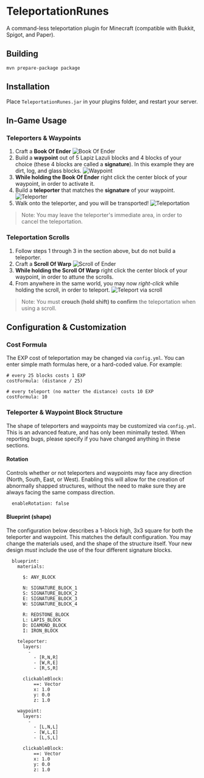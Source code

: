 # TeleportationRunes
A command-less teleportation plugin for Minecraft (compatible with Bukkit, Spigot, and Paper).

## Building
```
mvn prepare-package package
```

## Installation
Place `TeleportationRunes.jar` in your plugins folder, and restart your server.

## In-Game Usage

### Teleporters & Waypoints

1. Craft a **Book Of Ender**
![Book Of Ender](https://i.imgur.com/RlrPXBQ.png)
2. Build a **waypoint** out of 5 Lapiz Lazuli blocks and 4 blocks of your choice (these 4 blocks are called a **signature**).
In this example they are dirt, log, and glass blocks.
![Waypoint](https://i.imgur.com/5T5mWB2.png)
3. **While holding the Book Of Ender** right click the center block of your waypoint, in order to activate it.
4. Build a **teleporter** that matches the **signature** of your waypoint.
![Teleporter](https://i.imgur.com/KvzpKDG.png)
5. Walk onto the teleporter, and you will be transported!
![Teleportation](https://i.imgur.com/pOENySo.jpg)

> Note: You may leave the teleporter's immediate area, in order to cancel the teleportation.

### Teleportation Scrolls

1. Follow steps 1 through 3 in the section above, but do not build a teleporter.
2. Craft a **Scroll Of Warp**
![Scroll of Ender](https://i.imgur.com/j7EHPXp.png)
3. **While holding the Scroll Of Warp** right click the center block of your waypoint, in order to attune the scrolls.
4. From anywhere in the same world, you may now *right-click* while holding the scroll, in order to teleport.
![Teleport via scroll](https://i.imgur.com/4SU9JAi.jpg)

> Note: You must **crouch (hold shift) to confirm** the teleportation when using a scroll.

## Configuration & Customization

### Cost Formula
The EXP cost of teleportation may be changed via `config.yml`. You can enter simple math formulas here, or a hard-coded value.
For example:
```
# every 25 blocks costs 1 EXP
costFormula: (distance / 25)

# every teleport (no matter the distance) costs 10 EXP
costFormula: 10
```
### Teleporter & Waypoint Block Structure
The shape of teleporters and waypoints may be customized via `config.yml`. This is an advanced feature, and has only been minimally tested.
When reporting bugs, please specify if you have changed anything in these sections.

#### Rotation
Controls whether or not teleporters and waypoints may face any direction (North, South, East, or West).
Enabling this will allow for the creation of abnormally shapped structures, without the need to make sure they are always facing the same compass direction.
```
  enableRotation: false
```

#### Blueprint (shape)
The configuration below describes a 1-block high, 3x3 square for both the teleporter and waypoint. This matches the default configuration.
You may change the materials used, and the shape of the structure itself. Your new design *must* include the use of the four different signature blocks.
```
  blueprint:
    materials:
    
      $: ANY_BLOCK

      N: SIGNATURE_BLOCK_1
      S: SIGNATURE_BLOCK_2
      E: SIGNATURE_BLOCK_3
      W: SIGNATURE_BLOCK_4

      R: REDSTONE_BLOCK
      L: LAPIS_BLOCK
      D: DIAMOND_BLOCK
      I: IRON_BLOCK

    teleporter:
      layers:
        -
          - [R,N,R]
          - [W,R,E]
          - [R,S,R]

      clickableBlock:
          ==: Vector
          x: 1.0
          y: 0.0
          z: 1.0

    waypoint:
      layers:
        -
          - [L,N,L]
          - [W,L,E]
          - [L,S,L]

      clickableBlock:
          ==: Vector
          x: 1.0
          y: 0.0
          z: 1.0

```
